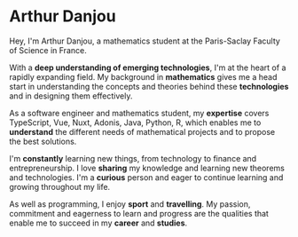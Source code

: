 # Arthur Danjou

Hey, I'm Arthur Danjou, a mathematics student at the Paris-Saclay Faculty of Science in France.

With a **deep understanding of emerging technologies**, I'm at the heart of a rapidly expanding field. My background in **mathematics** gives me a head start in understanding the concepts and theories behind these **technologies** and in designing them effectively.

As a software engineer and mathematics student, my **expertise** covers
<AIcon icon="i-logos:typescript-icon">TypeScript</AIcon>,
<AIcon icon="i-logos:vue">Vue</AIcon>,
<AIcon icon="i-logos:nuxt-icon">Nuxt</AIcon>,
<AIcon icon="i-logos:adonisjs-icon">Adonis</AIcon>,
<AIcon icon="i-logos:java">Java</AIcon>,
<AIcon icon="i-logos:python">Python</AIcon>,
<AIcon icon="i-logos:r-lang">R</AIcon>, which enables me to **understand** the different needs of mathematical projects and to propose the best solutions.


I'm **constantly** learning new things, from technology to finance and entrepreneurship. I love **sharing** my knowledge and learning new theorems and technologies. I'm a **curious** person and eager to continue learning and growing throughout my life.

As well as programming, I enjoy **sport** and **travelling**. My passion, commitment and eagerness to learn and progress are the qualities that enable me to succeed in my **career** and **studies**.
